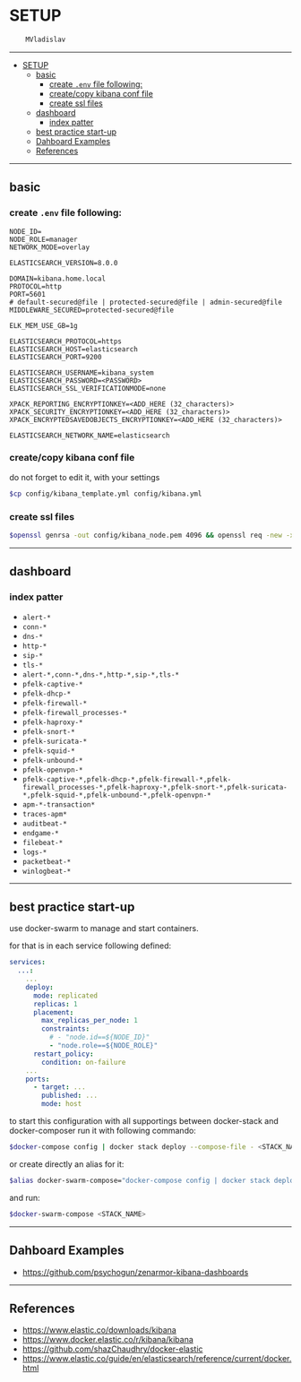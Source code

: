 # SETUP

```sh
    MVladislav
```

---

- [SETUP](#setup)
  - [basic](#basic)
    - [create `.env` file following:](#create-env-file-following)
    - [create/copy kibana conf file](#createcopy-kibana-conf-file)
    - [create ssl files](#create-ssl-files)
  - [dashboard](#dashboard)
    - [index patter](#index-patter)
  - [best practice start-up](#best-practice-start-up)
  - [Dahboard Examples](#dahboard-examples)
  - [References](#references)

---

## basic

### create `.env` file following:

```env
NODE_ID=
NODE_ROLE=manager
NETWORK_MODE=overlay

ELASTICSEARCH_VERSION=8.0.0

DOMAIN=kibana.home.local
PROTOCOL=http
PORT=5601
# default-secured@file | protected-secured@file | admin-secured@file
MIDDLEWARE_SECURED=protected-secured@file

ELK_MEM_USE_GB=1g

ELASTICSEARCH_PROTOCOL=https
ELASTICSEARCH_HOST=elasticsearch
ELASTICSEARCH_PORT=9200

ELASTICSEARCH_USERNAME=kibana_system
ELASTICSEARCH_PASSWORD=<PASSWORD>
ELASTICSEARCH_SSL_VERIFICATIONMODE=none

XPACK_REPORTING_ENCRYPTIONKEY=<ADD_HERE (32_characters)>
XPACK_SECURITY_ENCRYPTIONKEY=<ADD_HERE (32_characters)>
XPACK_ENCRYPTEDSAVEDOBJECTS_ENCRYPTIONKEY=<ADD_HERE (32_characters)>

ELASTICSEARCH_NETWORK_NAME=elasticsearch
```

### create/copy kibana conf file

do not forget to edit it, with your settings

```sh
$cp config/kibana_template.yml config/kibana.yml
```

### create ssl files

```sh
$openssl genrsa -out config/kibana_node.pem 4096 && openssl req -new -x509 -sha256 -key config/ssl/kibana_node_key.pem -out config/ssl/kibana_node.pem -days 365 -subj '/CN=kibana'
```

---

## dashboard

### index patter

- `alert-*`
- `conn-*`
- `dns-*`
- `http-*`
- `sip-*`
- `tls-*`
- `alert-*,conn-*,dns-*,http-*,sip-*,tls-*`
- `pfelk-captive-*`
- `pfelk-dhcp-*`
- `pfelk-firewall-*`
- `pfelk-firewall_processes-*`
- `pfelk-haproxy-*`
- `pfelk-snort-*`
- `pfelk-suricata-*`
- `pfelk-squid-*`
- `pfelk-unbound-*`
- `pfelk-openvpn-*`
- `pfelk-captive-*,pfelk-dhcp-*,pfelk-firewall-*,pfelk-firewall_processes-*,pfelk-haproxy-*,pfelk-snort-*,pfelk-suricata-*,pfelk-squid-*,pfelk-unbound-*,pfelk-openvpn-*`
- `apm-*-transaction*`
- `traces-apm*`
- `auditbeat-*`
- `endgame-*`
- `filebeat-*`
- `logs-*`
- `packetbeat-*`
- `winlogbeat-*`

---

## best practice start-up

use docker-swarm to manage and start containers.

for that is in each service following defined:

```yml
services:
  ...:
    ...
    deploy:
      mode: replicated
      replicas: 1
      placement:
        max_replicas_per_node: 1
        constraints:
          # - "node.id==${NODE_ID}"
          - "node.role==${NODE_ROLE}"
      restart_policy:
        condition: on-failure
    ...
    ports:
      - target: ...
        published: ...
        mode: host
```

to start this configuration with all supportings between docker-stack and docker-composer
run it with following commando:

```sh
$docker-compose config | docker stack deploy --compose-file - <STACK_NAME>
```

or create directly an alias for it:

```sh
$alias docker-swarm-compose="docker-compose config | docker stack deploy --compose-file -"
```

and run:

```sh
$docker-swarm-compose <STACK_NAME>
```

---

## Dahboard Examples

- <https://github.com/psychogun/zenarmor-kibana-dashboards>

---

## References

- <https://www.elastic.co/downloads/kibana>
- <https://www.docker.elastic.co/r/kibana/kibana>
- <https://github.com/shazChaudhry/docker-elastic>
- <https://www.elastic.co/guide/en/elasticsearch/reference/current/docker.html>
